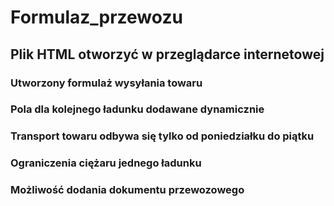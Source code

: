 # Formulaz_przewozu

## Plik HTML otworzyć w przeglądarce internetowej

### Utworzony formulaż wysyłania towaru
### Pola dla kolejnego ładunku dodawane dynamicznie
### Transport towaru odbywa się tylko od poniedziałku do piątku
### Ograniczenia ciężaru jednego ładunku   
### Możliwość dodania dokumentu przewozowego
